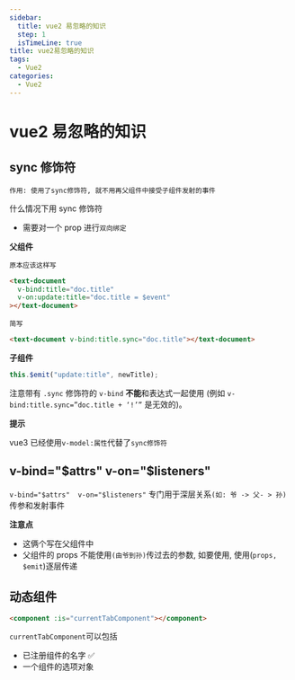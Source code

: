 ```yaml
---
sidebar:
  title: vue2 易忽略的知识
  step: 1
  isTimeLine: true
title: vue2易忽略的知识
tags:
  - Vue2
categories:
  - Vue2
---
```


# vue2 易忽略的知识

## sync 修饰符

`作用: 使用了sync修饰符, 就不用再父组件中接受子组件发射的事件`

什么情况下用 sync 修饰符

- 需要对一个 prop 进行`双向绑定`

**父组件**

`原本应该这样写`

```html
<text-document
  v-bind:title="doc.title"
  v-on:update:title="doc.title = $event"
></text-document>
```

`简写`

```html
<text-document v-bind:title.sync="doc.title"></text-document>
```

**子组件**

```js
this.$emit("update:title", newTitle);
```

注意带有 `.sync` 修饰符的 `v-bind` **不能**和表达式一起使用 (例如 `v-bind:title.sync=”doc.title + ‘!’”` 是无效的)。

**提示**

vue3 已经使用`v-model:属性`代替了`sync修饰符`

## v-bind="$attrs"  v-on="$listeners"

`v-bind="$attrs"  v-on="$listeners"` 专门用于深层关系`(如: 爷 -> 父- > 孙)`传参和发射事件

**注意点**

- 这俩个写在父组件中
- 父组件的 props 不能使用`(由爷到孙)`传过去的参数, 如要使用, 使用(`props, $emit`)逐层传递

## 动态组件

```html
<component :is="currentTabComponent"></component>
```

`currentTabComponent`可以包括

- 已注册组件的名字 ✅
- 一个组件的选项对象